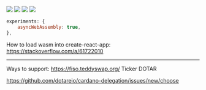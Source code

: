 ![](https://img.shields.io/badge/Preview-Up-brightgreen)
![](https://img.shields.io/badge/Pre--Production-Up-brightgreen)
![](https://img.shields.io/badge/Mainnet-Down-red)
![](https://github.com/dotareio/public/blob/main/cardano-delegation-demo.gif)

```webpack.config.js
experiments: {
    asyncWebAssembly: true,
},
```

How to load wasm into create-react-app:
https://stackoverflow.com/a/61722010

---
Ways to support:
https://fiso.teddyswap.org/ Ticker DOTAR

https://github.com/dotareio/cardano-delegation/issues/new/choose
